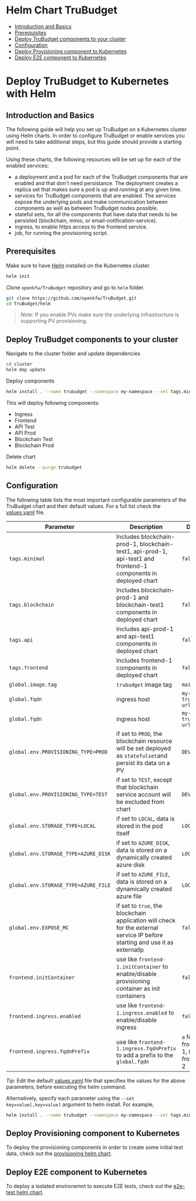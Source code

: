 # Helm Chart TruBudget <!-- omit in TOC -->

- [Introduction and Basics](#introduction-and-basics)
- [Prerequisites](#prerequisites)
- [Deploy TruBudget components to your cluster](#deploy-trubudget-components-to-your-cluster)
- [Configuration](#configuration)
- [Deploy Provisioning component to Kubernetes](#deploy-provisioning-component-to-kubernetes)
- [Deploy E2E component to Kubernetes](#deploy-e2e-component-to-kubernetes)

# Deploy TruBudget to Kubernetes with Helm <!-- omit in TOC -->


## Introduction and Basics
The following guide will help you set up TruBudget on a Kubernetes cluster using Helm charts. In order to configure TruBudget or enable services you will need to take additional steps, but this guide should provide a starting point. 

Using these charts, the following resources will be set up for each of the enabled services:
- a deployment and a pod for each of the TruBudget components that are enabled and that don't need persistance. The deployment creates a replica set that makes sure a pod is up and running at any given time.
- services for TruBudget components that are enabled. The services expose the underlying pods and make communication between components as well as between TruBudget nodes possible.
- stateful sets, for all the components that have data that needs to be persisted (blockchain, minio, or email-notification-service).
- ingress, to enable https access to the frontend service.
- job, for running the provisioning script.



## Prerequisites

Make sure to have [Helm](https://github.com/helm/helm/blob/main/docs/install.md) installed on the Kubernetes cluster.

```bash
helm init
```

Clone `openkfw/TruBudget` repository and go to `helm` folder.

```bash
git clone https://github.com/openkfw/TruBudget.git
cd TruBudget/helm
```

> _Note_: If you enable PVs make sure the underlying infrastructure is supporting PV provisioning.

## Deploy TruBudget components to your cluster

Navigate to the cluster folder and update dependencies

```bash
cd cluster
helm dep update
```

Deploy components

```bash
helm install . --name trubudget --namespace my-namespace --set tags.minimal=true
```

This will deploy following components:

- Ingress
- Frontend
- API Test
- API Prod
- Blockchain Test
- Blockchain Prod

Delete chart

```bash
helm delete --purge trubudget
```

## Configuration

The following table lists the most important configurable parameters of the TruBudget chart and their default values. For a full list check the [values.yaml](cluster/values.yaml) file.

| Parameter                            | Description                                                                                                                  | Default                                |
| ------------------------------------ | ---------------------------------------------------------------------------------------------------------------------------- | -------------------------------------- |
| `tags.minimal`                       | Includes blockchain-prod-1, blockchain-test1, api-prod-1, api-test1 and frontend-1 components in deployed chart              | `false`                                |
| `tags.blockchain`                    | Includes blockchain-prod-1 and blockchain-test1 components in deployed chart                                                 | `false`                                |
| `tags.api`                           | Includes api-prod-1 and api-test1 components in deployed chart                                                               | `false`                                |
| `tags.frontend`                      | Includes frontend-1 components in deployed chart                                                                             | `false`                                |
| `global.image.tag`                   | `trubudget` image tag                                                                                                        | `main`                               |
| `global.fqdn`                        | ingress host                                                                                                                 | `my-trubudget-url.com`                 |
| `global.fqdn`                        | ingress host                                                                                                                 | `my-trubudget-url.com`                 |
| `global.env.PROVISIONING_TYPE=PROD`  | if set to `PROD`, the blockchain resource will be set deployed as `statefulset`and persist its data on a PV                  | `DEV`                                  |
| `global.env.PROVISIONING_TYPE=TEST`  | if set to `TEST`, except that blockchain service account will be excluded from chart                                         | `DEV`                                  |
| `global.env.STORAGE_TYPE=LOCAL`      | if set to `LOCAL`, data is stored in the pod itself                                                                          | `LOCAL`                                |
| `global.env.STORAGE_TYPE=AZURE_DISK` | if set to `AZURE_DISK`, data is stored on a dynamically created azure disk                                                   | `LOCAL`                                |
| `global.env.STORAGE_TYPE=AZURE_FILE` | if set to `AZURE_FILE`, data is stored on a dynamically created azure file                                                   | `LOCAL`                                |
| `global.env.EXPOSE_MC`               | if set to `true`, the blockchain application will check for the external service IP before starting and use it as externalIp | `false`                                |
| `frontend.initContainer`             | use like `frontend-1.initContainer` to enable/disable provisioning container as init containers                              | `false`                                |
| `frontend.ingress.enabled`           | use like `frontend-1.ingress.enabled` to enable/disable ingress                                                              | `false`                                |
| `frontend.ingress.fqdnPrefix`        | use like `frontend-1.ingress.fqdnPrefix` to add a prefix to the `global.fqdn`                                                | `a` for frontend-1, `b` for frontend-2 |

_Tip_: Edit the default [values.yaml](cluster/values.yaml) file that specifies the values for the above parameters, before executing the helm command.

Alternatively, specify each parameter using the `--set key=value[,key=value]` argument to helm install. For example,

```bash
helm install . --name trubudget --namespace my-namespace --set tags.minimal=true --set frontend-1.ingress.enabled=true
```

## Deploy Provisioning component to Kubernetes

To deploy the provisioning components in order to create some initial test data, check out the [provisioning helm chart](./provisioning/README.md).

## Deploy E2E component to Kubernetes

To deploy a isolated environemnt to execute E2E tests, check out the [e2e-test helm chart](./tests/README.md).
